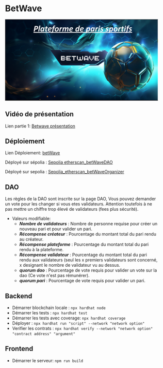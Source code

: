 # BetWave
![betWave](./betwaveLogo.PNG)

## Vidéo de présentation
Lien partie 1: [Betwave présentation](https://www.loom.com/share/2676e44e3215445b87e9f45766fa768e)

## Déploiement
Lien Déploiement: [betWave](https://alyra-final-project-five.vercel.app/)  

Déployé sur sépolia : [Sepolia etherscan_betWaveDAO](https://sepolia.etherscan.io/address/0x99491F453441978f02f6e841a1EF5336Ba4f9935#code)

Déployé sur sepolia : [Sepolia_etherscan_betWaveOrganizer](https://sepolia.etherscan.io/address/0xaf4c47C65cA567A3f7F1FA54Be72134F8C9e534c#code)

## DAO
Les règles de la DAO sont inscrite sur la page DAO, Vous pouvez demander un vote pour les changer si vous etes validateurs. 
Attention toutefois à ne pas mettre un chiffre trop élevé de validateurs (fees plus sécurité).

* Valeurs modifiable:
  * ***Nombre de validateurs*** : Nombre de personne requise pour créer un nouveau pari et pour valider un pari.
  * ***Récompense créateur*** : Pourcentage du montant total du pari rendu au créateur.
  * ***Récompense plateforme*** : Pourcentage du montant total du pari rendu à la plateforme.
  * ***Récompense validateur*** : Pourcentage du montant total du pari rendu aux validateurs (seul les x premiers validateurs sont concerné,
  x designant le nombre de validateur vu au dessus.
  * ***quorum dao*** : Pourcentage de vote requis pour valider un vote sur la dao (Ce vote n'est pas rémunérer).
  * ***quorum pari*** : Pourcentage de vote requis pour valider un pari.

## Backend

 * Démarrer blockchain locale : ```npx hardhat node```
 * Démarrer les tests : ```npx hardhat test```
 * Démarrer les tests avec coverage: ```npx hardhat coverage```
 * Déployer : ```npx hardhat run "script" --network "network option"```
 * Verifier les contrats : ```npx hardhat verify --network "network option" "contract address" "argument"```

## Frontend

 * Démarrer le serveur: ```npm run build```